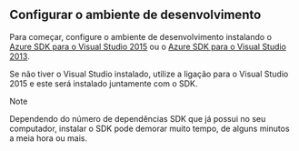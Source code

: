 ## <a name="setupdevenv"></a>Configurar o ambiente de desenvolvimento
Para começar, configure o ambiente de desenvolvimento instalando o [Azure SDK para o Visual Studio 2015](http://go.microsoft.com/fwlink/?linkid=518003) ou o [Azure SDK para o Visual Studio 2013](http://go.microsoft.com/fwlink/?LinkID=324322).

Se não tiver o Visual Studio instalado, utilize a ligação para o Visual Studio 2015 e este será instalado juntamente com o SDK.

> [!NOTE]
> Dependendo do número de dependências SDK que já possui no seu computador, instalar o SDK pode demorar muito tempo, de alguns minutos a meia hora ou mais.
> 
> 

<!--HONumber=Sep16_HO3-->


